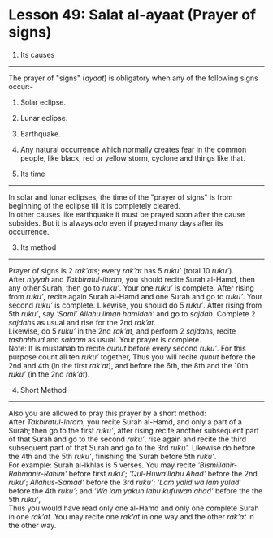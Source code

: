 Lesson 49: Salat al-ayaat (Prayer of signs)
===========================================

1. Its causes
-------------

The prayer of "signs" (*ayaat*) is obligatory when any of the following
signs occur:-  
 1. Solar eclipse.  
 2. Lunar eclipse.  
 3. Earthquake.  
 4. Any natural occurrence which normally creates fear in the common
people, like black, red or yellow storm, cyclone and things like that.

2. Its time
-----------

In solar and lunar eclipses, the time of the "prayer of signs" is from
beginning of the eclipse till it is completely cleared.  
 In other causes like earthquake it must be prayed soon after the cause
subsides. But it is always *ada* even if prayed many days after its
occurrence.

3. Its method
-------------

Prayer of signs is 2 *rak’at*s; every *rak’at* has 5 *ruku’* (total 10
*ruku’*).  
 After *niyyah* and *Takbiratul-ihram*, you should recite Surah al-Hamd,
then any other Surah; then go to *ruku’*. Your one *ruku’* is complete.
After rising from *ruku’*, recite again Surah al-Hamd and one Surah and
go to *ruku’*. Your second *ruku’* is complete. Likewise, you should do
5 *ruku’*. After rising from 5th *ruku’*, say *'Sami’ Allahu liman
hamidah'* and go to *sajdah*. Complete 2 *sajdah*s as usual and rise for
the 2nd *rak’at*.  
 Likewise, do 5 *ruku’* in the 2nd *rak’at*, and perform 2 *sajdah*s,
recite *tashahhud* and *salaam* as usual. Your prayer is complete.  
 Note: It is mustahab to recite *qunut* before every second *ruku’*. For
this purpose count all ten *ruku’* together, Thus you will recite
*qunut* before the 2nd and 4th (in the first *rak’at*), and before the
6th, the 8th and the 10th *ruku’* (in the 2nd *rak’at*).

4. Short Method
---------------

Also you are allowed to pray this prayer by a short method:  
 After *Takbiratul-Ihram*, you recite Surah al-Hamd, and only a part of
a Surah; then go to the first *ruku’*, after rising recite another
subsequent part of that Surah and go to the second *ruku’*, rise again
and recite the third subsequent part of that Surah and go to the 3rd
*ruku’*. Likewise do before the 4th and the 5th *ruku’*, finishing the
Surah before 5th *ruku’*.  
 For example: Surah al-Ikhlas is 5 verses. You may recite
*'Bismillahir-Rahmanir-Rahim'* before first *ruku’*; *'Qul-Huwa’llahu
Ahad'* before the 2nd *ruku’*; *Allahus-Samad'* before the 3rd *ruku’*;
*'Lam yalid wa lam yulad*' before the 4th *ruku’*; and *'Wa lam yakun
lahu kufuwan ahad'* before the the 5th *ruku’*,  
 Thus you would have read only one al-Hamd and only one complete Surah
in one *rak’at*. You may recite one *rak’at* in one way and the other
*rak’at* in the other way.



